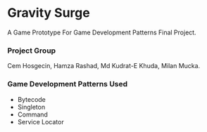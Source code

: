 # Gravity Surge

A Game Prototype For Game Development Patterns Final Project. 

### Project Group
Cem Hosgecin, Hamza Rashad, Md Kudrat-E Khuda, Milan Mucka.

### Game Development Patterns Used
* Bytecode
* Singleton
* Command
* Service Locator

